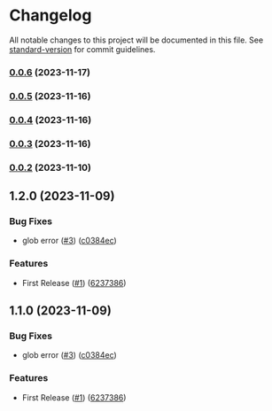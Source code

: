 # Changelog

All notable changes to this project will be documented in this file. See [standard-version](https://github.com/conventional-changelog/standard-version) for commit guidelines.

### [0.0.6](https://github.com/FEMessage/nuxt-modularize/compare/v0.0.5...v0.0.6) (2023-11-17)

### [0.0.5](https://github.com/FEMessage/nuxt-modularize/compare/v0.0.2...v0.0.5) (2023-11-16)

### [0.0.4](https://github.com/FEMessage/nuxt-modularize/compare/v0.0.2...v0.0.4) (2023-11-16)

### [0.0.3](https://github.com/FEMessage/nuxt-modularize/compare/v0.0.2...v0.0.3) (2023-11-16)

### [0.0.2](https://github.com/FEMessage/nuxt-modularize/compare/v1.2.0...v0.0.2) (2023-11-10)

## 1.2.0 (2023-11-09)


### Bug Fixes

* glob error ([#3](https://github.com/FEMessage/nuxt-modularize/issues/3)) ([c0384ec](https://github.com/FEMessage/nuxt-modularize/commit/c0384ec))


### Features

* First Release ([#1](https://github.com/FEMessage/nuxt-modularize/issues/1)) ([6237386](https://github.com/FEMessage/nuxt-modularize/commit/6237386))

## 1.1.0 (2023-11-09)


### Bug Fixes

* glob error ([#3](https://github.com/FEMessage/nuxt-modularize/issues/3)) ([c0384ec](https://github.com/FEMessage/nuxt-modularize/commit/c0384ec))


### Features

* First Release ([#1](https://github.com/FEMessage/nuxt-modularize/issues/1)) ([6237386](https://github.com/FEMessage/nuxt-modularize/commit/6237386))
